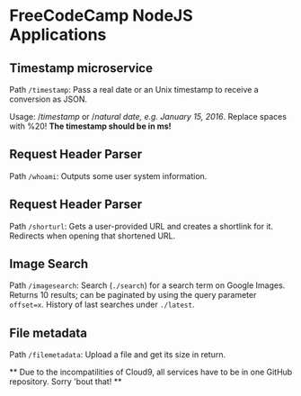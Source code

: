# FreeCodeCamp NodeJS Applications

## Timestamp microservice
Path `/timestamp`: Pass a real date or an Unix timestamp to receive a conversion as JSON.

Usage: /<em>timestamp</em> or /<em>natural date, e.g. January 15, 2016</em>. Replace spaces with \%20! <strong>The timestamp should be in ms!</strong>

## Request Header Parser
Path `/whoami`: Outputs some user system information.

## Request Header Parser
Path `/shorturl`: Gets a user-provided URL and creates a shortlink for it. Redirects when opening that shortened URL.

## Image Search
Path `/imagesearch`: Search (`./search`) for a search term on Google Images. Returns 10 results; can be paginated by using the query parameter `offset=x`. History of last searches under `./latest`.

## File metadata
Path `/filemetadata`: Upload a file and get its size in return.


** Due to the incompatilities of Cloud9, all services have to be in one GitHub repository. Sorry 'bout that! **